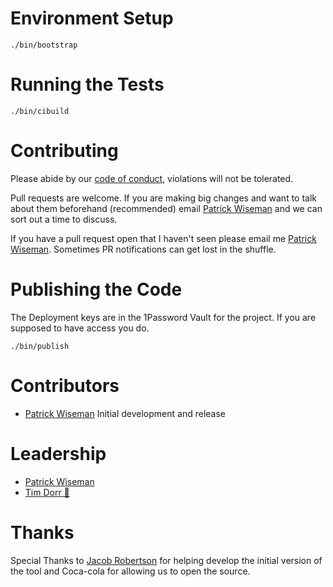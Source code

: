 # Environment Setup

```
./bin/bootstrap
```

# Running the Tests

```
./bin/cibuild
```

# Contributing

Please abide by our [code of conduct](https://github.com/deftinc/elastic-migrate/code-of-conduct.md), violations will not be tolerated.

Pull requests are welcome. If you are making big changes and want to talk about them beforehand (recommended) email [Patrick Wiseman](mailto:patrick.wiseman@deft.services) and we can sort out a time to discuss.

If you have a pull request open that I haven't seen please email me [Patrick Wiseman](mailto:patrick.wiseman@deft.services). Sometimes PR notifications can get lost in the shuffle.

# Publishing the Code

The Deployment keys are in the 1Password Vault for the project. If you are supposed to have access you do.

```
./bin/publish
```

# Contributors
- [Patrick Wiseman](mailto:patrick.wiseman@deft.services) Initial development and release

# Leadership
- [Patrick Wiseman](https://github.com/thephw)
- [Tim Dorr 🚪](https://github.com/timdorr)

# Thanks

Special Thanks to [Jacob Robertson](https://github.com/gjacobrobertson) for helping develop
the initial version of the tool and Coca-cola for allowing us to open the source.
